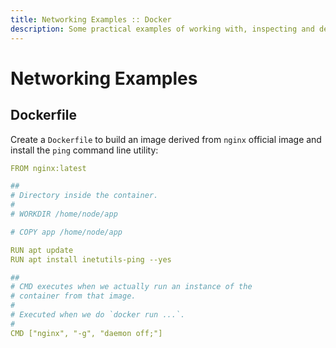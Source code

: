 ```yaml
---
title: Networking Examples :: Docker
description: Some practical examples of working with, inspecting and debugging Docker networking
---
```


# Networking Examples

## Dockerfile

Create a `Dockerfile` to build an image derived from `nginx` official image and install the `ping` command line utility:

```yaml
FROM nginx:latest

##
# Directory inside the container.
#
# WORKDIR /home/node/app

# COPY app /home/node/app

RUN apt update
RUN apt install inetutils-ping --yes

##
# CMD executes when we actually run an instance of the
# container from that image.
#
# Executed when we do `docker run ...`.
#
CMD ["nginx", "-g", "daemon off;"]
```
